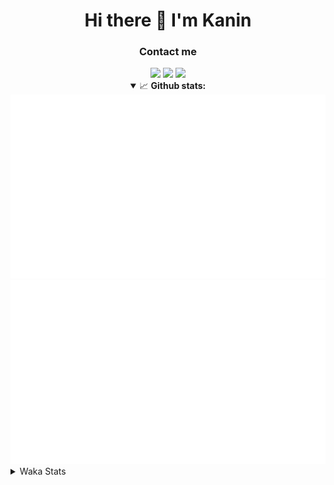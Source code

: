 <div align="center">
 <h1>Hi there 👋 I'm Kanin</h1>
 <h3>Contact me</h3>
 <a href="mailto:im@kanin.dev"><img src="https://img.shields.io/badge/gmail-%23D14836.svg?&style=for-the-badge&logo=gmail&logoColor=white"/></a>
 <a href="https://twitter.com/KaninDev"><img src="https://img.shields.io/badge/twitter-%231DA1F2.svg?&style=for-the-badge&logo=twitter&logoColor=white"/></a>
 <a href="https://www.linkedin.com/in/KaninDev"><img src="https://img.shields.io/badge/linkedin-%230077B5.svg?&style=for-the-badge&logo=linkedin&logoColor=white"/></a>
<details open>
  <summary>📈 <b>Github stats:</b></summary>
  <img src="https://github.com/Kanin/Kanin/blob/master/scripts/GitHubStats/generated/overview.svg"/>
  <img src="https://github.com/Kanin/Kanin/blob/master/scripts/GitHubStats/generated/languages.svg"/>
</details>
</div>

<details>
 <summary>Waka Stats</summary>

<!--START_SECTION:waka-->
![Profile Views](http://img.shields.io/badge/Profile%20Views-9-blue)

![Lines of code](https://img.shields.io/badge/From%20Hello%20World%20I%27ve%20Written-31217%20lines%20of%20code-blue)

**🐱 My GitHub Data** 

> 🏆 455 Contributions in the Year 2021
 > 
> 📦 65.8 kB Used in GitHub's Storage 
 > 
> 🚫 Not Opted to Hire
 > 
> 📜 13 Public Repositories 
 > 
> 🔑 8 Private Repositories  
 > 
**I'm an Early 🐤** 

```text
🌞 Morning    100 commits    ████░░░░░░░░░░░░░░░░░░░░░   16.13% 
🌆 Daytime    237 commits    █████████░░░░░░░░░░░░░░░░   38.23% 
🌃 Evening    144 commits    █████░░░░░░░░░░░░░░░░░░░░   23.23% 
🌙 Night      139 commits    █████░░░░░░░░░░░░░░░░░░░░   22.42%

```
📅 **I'm Most Productive on Monday** 

```text
Monday       120 commits    ████░░░░░░░░░░░░░░░░░░░░░   19.35% 
Tuesday      104 commits    ████░░░░░░░░░░░░░░░░░░░░░   16.77% 
Wednesday    100 commits    ████░░░░░░░░░░░░░░░░░░░░░   16.13% 
Thursday     66 commits     ██░░░░░░░░░░░░░░░░░░░░░░░   10.65% 
Friday       72 commits     ███░░░░░░░░░░░░░░░░░░░░░░   11.61% 
Saturday     55 commits     ██░░░░░░░░░░░░░░░░░░░░░░░   8.87% 
Sunday       103 commits    ████░░░░░░░░░░░░░░░░░░░░░   16.61%

```


📊 **This Week I Spent My Time On** 

```text
⌚︎ Time Zone: America/New_York

💬 Programming Languages: 
Python                   5 hrs 50 mins       ██████████████████████░░░   91.14% 
Log File                 24 mins             █░░░░░░░░░░░░░░░░░░░░░░░░   6.39% 
virtualenv               6 mins              ░░░░░░░░░░░░░░░░░░░░░░░░░   1.64% 
YAML                     1 min               ░░░░░░░░░░░░░░░░░░░░░░░░░   0.46% 
Git Config               1 min               ░░░░░░░░░░░░░░░░░░░░░░░░░   0.35%

🔥 Editors: 
PyCharm                  6 hrs 24 mins       █████████████████████████   100.0%

🐱‍💻 Projects: 
TomsBotPyCord            6 hrs 6 mins        ███████████████████████░░   95.33% 
Unknown Project          12 mins             ░░░░░░░░░░░░░░░░░░░░░░░░░   3.14% 
BotToWendys              3 mins              ░░░░░░░░░░░░░░░░░░░░░░░░░   0.85% 
TomsBot                  2 mins              ░░░░░░░░░░░░░░░░░░░░░░░░░   0.68%

💻 Operating System: 
Linux                    6 hrs 24 mins       █████████████████████████   100.0%

```

**I Mostly Code in Python** 

```text
Python                   22 repos            ███████████████████░░░░░░   75.86% 
JavaScript               3 repos             ██░░░░░░░░░░░░░░░░░░░░░░░   10.34% 
Java                     2 repos             █░░░░░░░░░░░░░░░░░░░░░░░░   6.9% 
Kotlin                   1 repo              ░░░░░░░░░░░░░░░░░░░░░░░░░   3.45% 
HTML                     1 repo              ░░░░░░░░░░░░░░░░░░░░░░░░░   3.45%

```


**Timeline**

![Chart not found](https://raw.githubusercontent.com/Kanin/Kanin/master/charts/bar_graph.png) 


 Last Updated on 20/11/2021
<!--END_SECTION:waka-->
</details>
